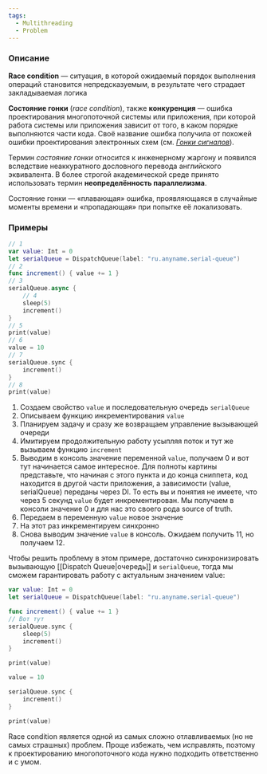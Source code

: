 ```yaml
---
tags:
  - Multithreading
  - Problem
---
```

### Описание
**Race condition** — ситуация, в которой ожидаемый порядок выполнения операций становится непредсказуемым, в результате чего страдает закладываемая логика

**Состояние гонки** (_race condition_), также **конкуренция** — ошибка проектирования многопоточной системы или приложения, при которой работа системы или приложения зависит от того, в каком порядке выполняются части кода. Своё название ошибка получила от похожей ошибки проектирования электронных схем (см. [_Гонки сигналов_](https://ru.wikipedia.org/wiki/%D0%A1%D0%BE%D1%81%D1%82%D1%8F%D0%B7%D0%B0%D0%BD%D0%B8%D0%B5_%D1%81%D0%B8%D0%B3%D0%BD%D0%B0%D0%BB%D0%BE%D0%B2)).

Термин _состояние гонки_ относится к инженерному жаргону и появился вследствие неаккуратного дословного перевода английского эквивалента. В более строгой академической среде принято использовать термин **неопределённость параллелизма**.

Состояние гонки — «плавающая» ошибка, проявляющаяся в случайные моменты времени и «пропадающая» при попытке её локализовать.
### Примеры
```swift
// 1
var value: Int = 0
let serialQueue = DispatchQueue(label: "ru.anyname.serial-queue")
// 2
func increment() { value += 1 }
// 3
serialQueue.async {    
	// 4    
	sleep(5)    
	increment()
}
// 5
print(value)
// 6
value = 10
// 7
serialQueue.sync {    
	increment()
}
// 8
print(value)
```
1. Создаем свойство `value` и последовательную очередь `serialQueue`
2. Описываем функцию инкрементирования `value`
3. Планируем задачу и сразу же возвращаем управление вызывающей очереди
4. Имитируем продолжительную работу усыпляя поток и тут же вызываем функцию `increment`
5. Выводим в консоль значение переменной `value`, получаем 0 и вот тут начинается самое интересное. Для полноты картины представьте, что начиная с этого пункта и до конца сниппета, код находится в другой части приложения, а зависимости (value, serialQueue) переданы через DI. То есть вы и понятия не имеете, что через 5 секунд `value` будет инкрементирован. Мы получаем в консоли значение 0 и для нас это своего рода source of truth.
6. Передаем в переменную `value` новое значение
7. На этот раз инкрементируем синхронно
8. Снова выводим значение `value` в консоль. Ожидаем получить 11, но получаем 12.

Чтобы решить проблему в этом примере, достаточно синхронизировать вызывающую [[Dispatch Queue|очередь]] и `serialQueue`, тогда мы сможем гарантировать работу с актуальным значением value:
```swift
var value: Int = 0
let serialQueue = DispatchQueue(label: "ru.anyname.serial-queue")

func increment() { value += 1 }
// Вот тут
serialQueue.sync {    
	sleep(5)    
	increment()
}

print(value)

value = 10

serialQueue.sync {    
	increment()
}

print(value)
```
Race condition является одной из самых сложно отлавливаемых (но не самых страшных) проблем. Проще избежать, чем исправлять, поэтому к проектированию многопоточного кода нужно подходить ответственно и с умом.